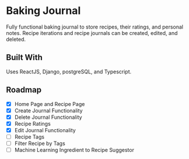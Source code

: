 # Baking Journal

Fully functional baking journal to store recipes, their ratings, and personal notes. Recipe iterations and recipe journals can be created, edited, and deleted.

## Built With

Uses ReactJS, Django, postgreSQL, and Typescript.

## Roadmap
- [x] Home Page and Recipe Page
- [x] Create Journal Functionality
- [x] Delete Journal Functionality
- [x] Recipe Ratings
- [x] Edit Journal Functionality
- [ ] Recipe Tags
- [ ] Filter Recipe by Tags
- [ ] Machine Learning Ingredient to Recipe Suggestor
